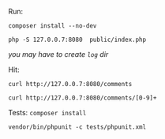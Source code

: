 Run:

`composer install --no-dev`

`php -S 127.0.0.7:8080  public/index.php`

*you may have to create `log` dir*


Hit:

`curl http://127.0.0.7:8080/comments`

`curl http://127.0.0.7:8080/comments/[0-9]+`


Tests:
`composer install`

`vendor/bin/phpunit -c tests/phpunit.xml`

